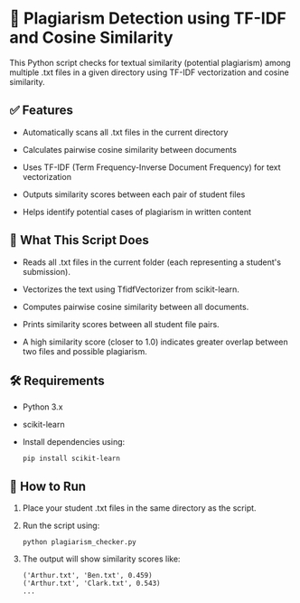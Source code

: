 # 📄 Plagiarism Detection using TF-IDF and Cosine Similarity
This Python script checks for textual similarity (potential plagiarism) among multiple .txt files in a given directory using TF-IDF vectorization and cosine similarity.

## ✅ Features
- Automatically scans all .txt files in the current directory

- Calculates pairwise cosine similarity between documents

- Uses TF-IDF (Term Frequency-Inverse Document Frequency) for text vectorization

- Outputs similarity scores between each pair of student files

- Helps identify potential cases of plagiarism in written content

## 🧠 What This Script Does
- Reads all .txt files in the current folder (each representing a student's submission).

- Vectorizes the text using TfidfVectorizer from scikit-learn.

- Computes pairwise cosine similarity between all documents.

- Prints similarity scores between all student file pairs.

- A high similarity score (closer to 1.0) indicates greater overlap between two files and possible plagiarism.

## 🛠 Requirements
- Python 3.x

- scikit-learn

- Install dependencies using:

      pip install scikit-learn

## 🚀 How to Run
1. Place your student .txt files in the same directory as the script.

2. Run the script using:

       python plagiarism_checker.py

3. The output will show similarity scores like:

       ('Arthur.txt', 'Ben.txt', 0.459)
       ('Arthur.txt', 'Clark.txt', 0.543)
       ...
